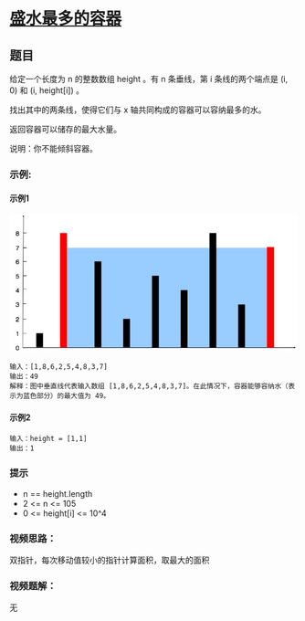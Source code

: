 # [盛水最多的容器](https://leetcode-cn.com/problems/container-with-most-water/)
## 题目

给定一个长度为 n 的整数数组 height 。有 n 条垂线，第 i 条线的两个端点是 (i, 0) 和 (i, height[i]) 。

找出其中的两条线，使得它们与 x 轴共同构成的容器可以容纳最多的水。

返回容器可以储存的最大水量。

说明：你不能倾斜容器。

### 示例:
#### 示例1

![question_11](../../assets/question_11.jpeg)

	输入：[1,8,6,2,5,4,8,3,7]
	输出：49 
	解释：图中垂直线代表输入数组 [1,8,6,2,5,4,8,3,7]。在此情况下，容器能够容纳水（表示为蓝色部分）的最大值为 49。
#### 示例2

	输入：height = [1,1]
	输出：1
### 提示
+ n == height.length
+ 2 <= n <= 105
+ 0 <= height[i] <= 10^4

### 视频思路：
双指针，每次移动值较小的指针计算面积，取最大的面积

### 视频题解：

无

